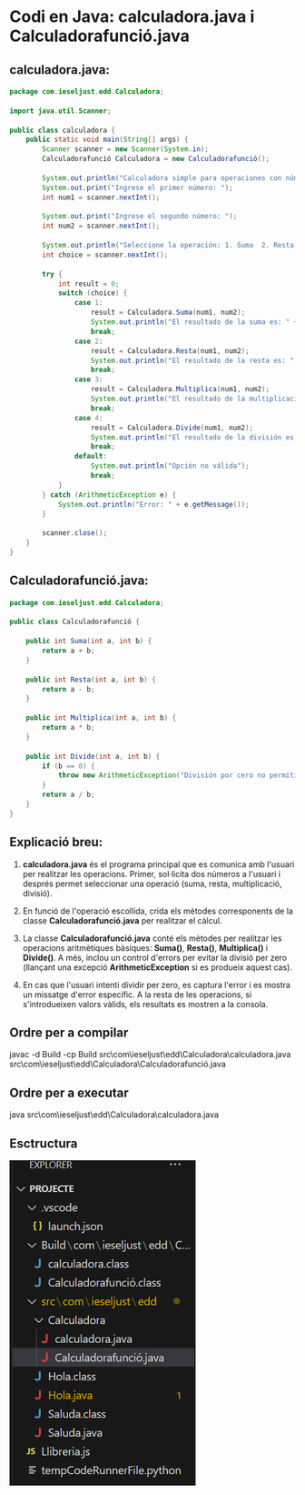 
# Codi en Java: calculadora.java i Calculadorafunció.java

## calculadora.java:
```java
package com.ieseljust.edd.Calculadora;

import java.util.Scanner;

public class calculadora {
    public static void main(String[] args) {
        Scanner scanner = new Scanner(System.in);
        Calculadorafunció Calculadora = new Calculadorafunció();

        System.out.println("Calculadora simple para operaciones con números enteros");
        System.out.print("Ingrese el primer número: ");
        int num1 = scanner.nextInt();

        System.out.print("Ingrese el segundo número: ");
        int num2 = scanner.nextInt();

        System.out.println("Seleccione la operación: 1. Suma  2. Resta  3. Multiplicación  4. División");
        int choice = scanner.nextInt();

        try {
            int result = 0;
            switch (choice) {
                case 1:
                    result = Calculadora.Suma(num1, num2);
                    System.out.println("El resultado de la suma es: " + result);
                    break;
                case 2:
                    result = Calculadora.Resta(num1, num2);
                    System.out.println("El resultado de la resta es: " + result);
                    break;
                case 3:
                    result = Calculadora.Multiplica(num1, num2);
                    System.out.println("El resultado de la multiplicación es: " + result);
                    break;
                case 4:
                    result = Calculadora.Divide(num1, num2);
                    System.out.println("El resultado de la división es: " + result);
                    break;
                default:
                    System.out.println("Opción no válida");
                    break;
            }
        } catch (ArithmeticException e) {
            System.out.println("Error: " + e.getMessage());
        }

        scanner.close();
    }
}
```

## Calculadorafunció.java:
```java
package com.ieseljust.edd.Calculadora;

public class Calculadorafunció {

    public int Suma(int a, int b) {
        return a + b;
    }

    public int Resta(int a, int b) {
        return a - b;
    }

    public int Multiplica(int a, int b) {
        return a * b;
    }

    public int Divide(int a, int b) {
        if (b == 0) {
            throw new ArithmeticException("División por cero no permitida");
        }
        return a / b;
    }
}
```

## Explicació breu:

1. **calculadora.java** és el programa principal que es comunica amb l'usuari per realitzar les operacions. Primer, sol·licita dos números a l'usuari i després permet seleccionar una operació (suma, resta, multiplicació, divisió).
   
2. En funció de l'operació escollida, crida els mètodes corresponents de la classe **Calculadorafunció.java** per realitzar el càlcul.

3. La classe **Calculadorafunció.java** conté els mètodes per realitzar les operacions aritmètiques bàsiques: **Suma()**, **Resta()**, **Multiplica()** i **Divide()**. A més, inclou un control d'errors per evitar la divisió per zero (llançant una excepció **ArithmeticException** si es produeix aquest cas).

4. En cas que l'usuari intenti dividir per zero, es captura l'error i es mostra un missatge d'error específic. A la resta de les operacions, si s'introdueixen valors vàlids, els resultats es mostren a la consola.

## Ordre per a compilar
 javac -d Build -cp Build src\com\ieseljust\edd\Calculadora\calculadora.java src\com\ieseljust\edd\Calculadora\Calculadorafunció.java

## Ordre per a executar
java src\com\ieseljust\edd\Calculadora\calculadora.java

## Esctructura
![alt text](image.png)
